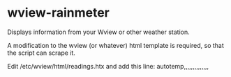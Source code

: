 # wview-rainmeter
Displays information from your Wview or other weather station. 

A modification to the wview (or whatever) html template is required, so that the script can scrape it.

Edit /etc/wview/html/readings.htx and add this line: 
autotemp,<!--outsideTemp-->,<!--hiOutsideTemp-->,<!--lowOutsideTemp-->,<!--dailyRain-->,<!--hiRainRate-->,<!--monthlyRain-->,<!--windSpeed-->,<!--windDirection-->,<!--windBeaufortScale-->,<!--barometer-->,<!--outsideHumidity-->,<!--stationDate-->,<!--stationTime-->,<!--insideTemp-->
